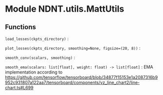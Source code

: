 Module NDNT.utils.MattUtils
===========================

Functions
---------

`load_losses(ckpts_directory)`
:   

`plot_losses(ckpts_directory, smoothing=None, figsize=(20, 8))`
:   

`smooth_conv(scalars, smoothing)`
:   

`smooth_ema(scalars: list[float], weight: float) ‑> list[float]`
:   EMA implementation according to
    https://github.com/tensorflow/tensorboard/blob/34877f15153e1a2087316b9952c931807a122aa7/tensorboard/components/vz_line_chart2/line-chart.ts#L699